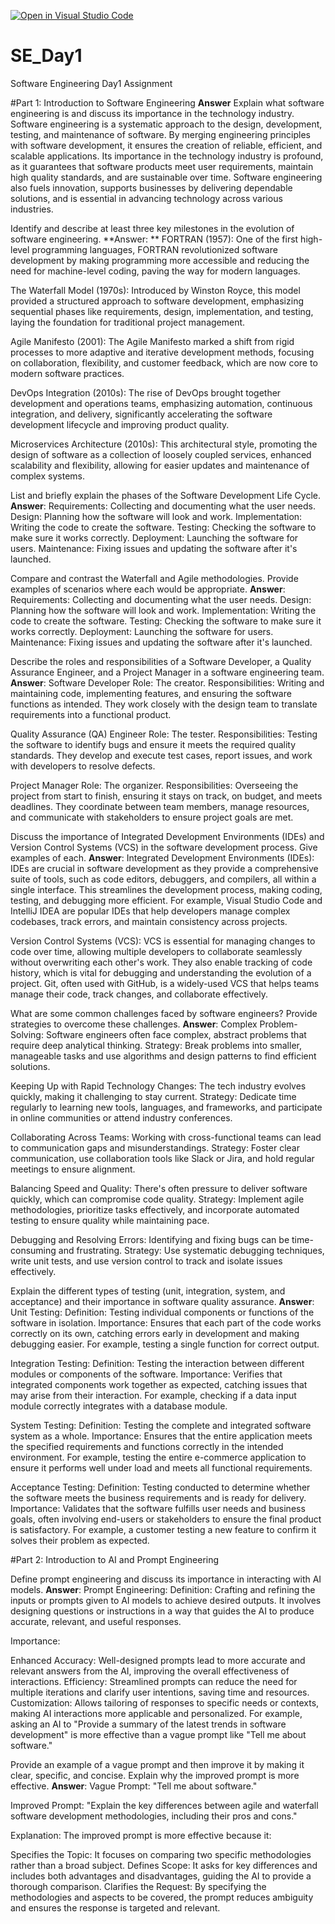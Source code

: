 [![Open in Visual Studio Code](https://classroom.github.com/assets/open-in-vscode-2e0aaae1b6195c2367325f4f02e2d04e9abb55f0b24a779b69b11b9e10269abc.svg)](https://classroom.github.com/online_ide?assignment_repo_id=15564589&assignment_repo_type=AssignmentRepo)
# SE_Day1
Software Engineering Day1 Assignment

#Part 1: Introduction to Software Engineering
**Answer**
Explain what software engineering is and discuss its importance in the technology industry.
Software engineering is a systematic approach to the design, development, testing, and maintenance of software. By merging engineering principles with software development, it ensures the creation of reliable, efficient, and scalable applications. Its importance in the technology industry is profound, as it guarantees that software products meet user requirements, maintain high quality standards, and are sustainable over time. Software engineering also fuels innovation, supports businesses by delivering dependable solutions, and is essential in advancing technology across various industries.

Identify and describe at least three key milestones in the evolution of software engineering.
**Answer: **
FORTRAN (1957): One of the first high-level programming languages, FORTRAN revolutionized software development by making programming more accessible and reducing the need for machine-level coding, paving the way for modern languages.

The Waterfall Model (1970s): Introduced by Winston Royce, this model provided a structured approach to software development, emphasizing sequential phases like requirements, design, implementation, and testing, laying the foundation for traditional project management.

Agile Manifesto (2001): The Agile Manifesto marked a shift from rigid processes to more adaptive and iterative development methods, focusing on collaboration, flexibility, and customer feedback, which are now core to modern software practices.

DevOps Integration (2010s): The rise of DevOps brought together development and operations teams, emphasizing automation, continuous integration, and delivery, significantly accelerating the software development lifecycle and improving product quality.

Microservices Architecture (2010s): This architectural style, promoting the design of software as a collection of loosely coupled services, enhanced scalability and flexibility, allowing for easier updates and maintenance of complex systems.

List and briefly explain the phases of the Software Development Life Cycle.
**Answer**:
  Requirements: Collecting and documenting what the user needs.
Design: Planning how the software will look and work.
Implementation: Writing the code to create the software.
Testing: Checking the software to make sure it works correctly.
Deployment: Launching the software for users.
Maintenance: Fixing issues and updating the software after it's launched.

Compare and contrast the Waterfall and Agile methodologies. Provide examples of scenarios where each would be appropriate.
**Answer**:
  Requirements: Collecting and documenting what the user needs.
Design: Planning how the software will look and work.
Implementation: Writing the code to create the software.
Testing: Checking the software to make sure it works correctly.
Deployment: Launching the software for users.
Maintenance: Fixing issues and updating the software after it's launched.

Describe the roles and responsibilities of a Software Developer, a Quality Assurance Engineer, and a Project Manager in a software engineering team.
**Answer**:
Software Developer
Role: The creator. Responsibilities: Writing and maintaining code, implementing features, and ensuring the software functions as intended. They work closely with the design team to translate requirements into a functional product.

Quality Assurance (QA) Engineer
Role: The tester. Responsibilities: Testing the software to identify bugs and ensure it meets the required quality standards. They develop and execute test cases, report issues, and work with developers to resolve defects.

Project Manager
Role: The organizer. Responsibilities: Overseeing the project from start to finish, ensuring it stays on track, on budget, and meets deadlines. They coordinate between team members, manage resources, and communicate with stakeholders to ensure project goals are met.


Discuss the importance of Integrated Development Environments (IDEs) and Version Control Systems (VCS) in the software development process. Give examples of each.
**Answer**: 
Integrated Development Environments (IDEs):
IDEs are crucial in software development as they provide a comprehensive suite of tools, such as code editors, debuggers, and compilers, all within a single interface. This streamlines the development process, making coding, testing, and debugging more efficient. For example, Visual Studio Code and IntelliJ IDEA are popular IDEs that help developers manage complex codebases, track errors, and maintain consistency across projects.

Version Control Systems (VCS):
VCS is essential for managing changes to code over time, allowing multiple developers to collaborate seamlessly without overwriting each other's work. They also enable tracking of code history, which is vital for debugging and understanding the evolution of a project. Git, often used with GitHub, is a widely-used VCS that helps teams manage their code, track changes, and collaborate effectively.

What are some common challenges faced by software engineers? Provide strategies to overcome these challenges.
**Answer**:
Complex Problem-Solving:
Software engineers often face complex, abstract problems that require deep analytical thinking.
Strategy: Break problems into smaller, manageable tasks and use algorithms and design patterns to find efficient solutions.

Keeping Up with Rapid Technology Changes:
The tech industry evolves quickly, making it challenging to stay current.
Strategy: Dedicate time regularly to learning new tools, languages, and frameworks, and participate in online communities or attend industry conferences.

Collaborating Across Teams:
Working with cross-functional teams can lead to communication gaps and misunderstandings.
Strategy: Foster clear communication, use collaboration tools like Slack or Jira, and hold regular meetings to ensure alignment.

Balancing Speed and Quality:
There's often pressure to deliver software quickly, which can compromise code quality.
Strategy: Implement agile methodologies, prioritize tasks effectively, and incorporate automated testing to ensure quality while maintaining pace.

Debugging and Resolving Errors:
Identifying and fixing bugs can be time-consuming and frustrating.
Strategy: Use systematic debugging techniques, write unit tests, and use version control to track and isolate issues effectively.

Explain the different types of testing (unit, integration, system, and acceptance) and their importance in software quality assurance.
**Answer**:
Unit Testing:
Definition: Testing individual components or functions of the software in isolation.
Importance: Ensures that each part of the code works correctly on its own, catching errors early in development and making debugging easier. For example, testing a single function for correct output.

Integration Testing:
Definition: Testing the interaction between different modules or components of the software.
Importance: Verifies that integrated components work together as expected, catching issues that may arise from their interaction. For example, checking if a data input module correctly integrates with a database module.

System Testing:
Definition: Testing the complete and integrated software system as a whole.
Importance: Ensures that the entire application meets the specified requirements and functions correctly in the intended environment. For example, testing the entire e-commerce application to ensure it performs well under load and meets all functional requirements.

Acceptance Testing:
Definition: Testing conducted to determine whether the software meets the business requirements and is ready for delivery.
Importance: Validates that the software fulfills user needs and business goals, often involving end-users or stakeholders to ensure the final product is satisfactory. For example, a customer testing a new feature to confirm it solves their problem as expected.

#Part 2: Introduction to AI and Prompt Engineering


Define prompt engineering and discuss its importance in interacting with AI models.
**Answer**:
Prompt Engineering:
Definition: Crafting and refining the inputs or prompts given to AI models to achieve desired outputs. It involves designing questions or instructions in a way that guides the AI to produce accurate, relevant, and useful responses.

Importance:

Enhanced Accuracy: Well-designed prompts lead to more accurate and relevant answers from the AI, improving the overall effectiveness of interactions.
Efficiency: Streamlined prompts can reduce the need for multiple iterations and clarify user intentions, saving time and resources.
Customization: Allows tailoring of responses to specific needs or contexts, making AI interactions more applicable and personalized.
For example, asking an AI to "Provide a summary of the latest trends in software development" is more effective than a vague prompt like "Tell me about software."

Provide an example of a vague prompt and then improve it by making it clear, specific, and concise. Explain why the improved prompt is more effective.
**Answer**:
Vague Prompt:
"Tell me about software."

Improved Prompt:
"Explain the key differences between agile and waterfall software development methodologies, including their pros and cons."

Explanation:
The improved prompt is more effective because it:

Specifies the Topic: It focuses on comparing two specific methodologies rather than a broad subject.
Defines Scope: It asks for key differences and includes both advantages and disadvantages, guiding the AI to provide a thorough comparison.
Clarifies the Request: By specifying the methodologies and aspects to be covered, the prompt reduces ambiguity and ensures the response is targeted and relevant.
